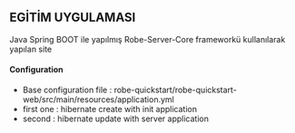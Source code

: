 ## EGİTİM UYGULAMASI
 Java Spring BOOT ile yapılmış Robe-Server-Core frameworkü kullanılarak yapılan site
 
#### Configuration
- Base configuration file : robe-quickstart/robe-quickstart-web/src/main/resources/application.yml
- first one : hibernate create with init application
- second : hibernate update with server application
